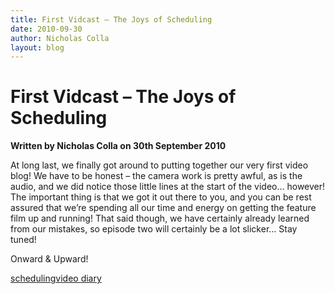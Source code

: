 ```yaml
---
title: First Vidcast – The Joys of Scheduling
date: 2010-09-30
author: Nicholas Colla
layout: blog
---
```

# First Vidcast – The Joys of Scheduling

**Written by Nicholas Colla on 30th September 2010**

At long last, we finally got around to putting together our very first video blog! We have to be honest – the camera work is pretty awful, as is the audio, and we did notice those little lines at the start of the video… however! The important thing is that we got it out there to you, and you can be rest assured that we’re spending all our time and energy on getting the feature film up and running! That said though, we have certainly already learned from our mistakes, so episode two will certainly be a lot slicker… Stay tuned!

Onward & Upward!

[scheduling](./../tag/scheduling/)[video diary](./../tag/video-diary/)